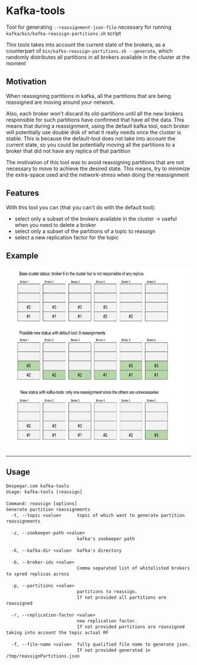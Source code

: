 # Kafka-tools

Tool for generating `--reassignment-json-file` necessary for running `kafka/bin/kafka-reassign-partitions.sh` script

This tools takes into account the current state of the brokers, as a counterpart of `bin/kafka-reassign-partitions.sh --generate`, which randomly distributes all partitions in all brokers available in the cluster at the moment

## Motivation
When reassigning partitions in kafka, all the partitions that are being reassigned are moving around your network. 

Also, each broker won't discard its old-partitions until all the new brokers responsible for such partitions have confirmed that have all the data. 
This means that during a reassignment, using the default kafka tool, each broker will potentially use double disk of what it really needs once the cluster is stable. 
This is because the default-tool does not take into account the current state, 
so you could be potentially moving all the partitions to a broker that did not have any replica of that partition

The motivation of this tool was to avoid reassigning partitions that are not necessary to move to achieve the desired state. This means, try to minimize the extra-space used and the network-stress when doing the reassignment

## Features
With this tool you can (that you can't do with the default tool):
 - select only a subset of the brokers available in the cluster -> useful when you need to delete a broker
 - select only a subset of the partitions of a topic to reassign
 - select a new replication factor for the topic  
 

## Example
<img src="src/main/resources/kafkaToolsReassignments.jpg"  height="500"/>
 

-----
## Usage
```
Despegar.com kafka-tools
Usage: kafka-tools [reassign]

Command: reassign [options]
Generate partition reassignments
  -t, --topic <value>      topic of which want to generate partition reassignments
  
  -z, --zookeeper-path <value>
                           kafka's zookeeper path
                           
  -k, --kafka-dir <value>  kafka's directory
  
  -b, --broker-ids <value>
                           Comma separated list of whitelisted brokers to spred replicas across
                           
  -p, --partitions <value>
                           partitions to reassign. 
                           If not provided all partitions are reassigned
                           
  -r, --replication-factor <value>
                           new replication factor. 
                           If not provided partitions are reassigned taking into account the topic actual RF
                           
  -f, --file-name <value>  fully qualified file name to generate json. 
                           If not provided generated in /tmp/reassignPartitions.json
```